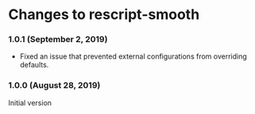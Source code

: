 # Changes to rescript-smooth

### 1.0.1 (September 2, 2019)

- Fixed an issue that prevented external configurations from overriding defaults.

### 1.0.0 (August 28, 2019)

Initial version
